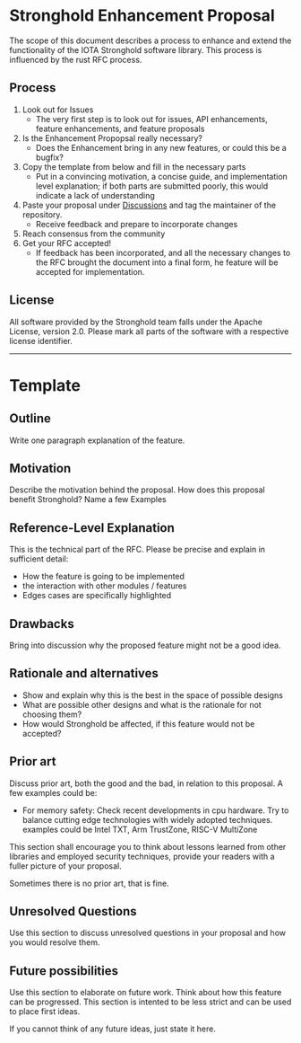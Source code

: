 # Stronghold Enhancement Proposal

The scope of this document describes a process to enhance and extend the functionality of the IOTA Stronghold software library. This process is influenced by the rust RFC process. 


## Process

1. Look out for Issues
    - The very first step is to look out for issues, API enhancements, feature enhancements, and feature proposals
2. Is the Enhancement Propopsal really necessary?
    - Does the Enhancement bring in any new features, or could this be a bugfix?
3. Copy the template from below and fill in the necessary parts
    - Put in a convincing motivation, a concise guide, and implementation level explanation; if both parts are submitted poorly, this would indicate a lack of understanding
4. Paste your proposal under [Discussions](https://github.com/iotaledger/stronghold.rs/discussion) and tag the maintainer of the repository. 
    - Receive feedback and prepare to incorporate changes 
5. Reach consensus from the community
6. Get your RFC accepted!
    - If feedback has been incorporated, and all the necessary changes to the RFC brought the document into a final form, he feature will be accepted for implementation. 


## License

All software provided by the Stronghold team falls under the Apache License, version 2.0. Please mark all parts of the software with a respective license identifier.

---

# Template 

## Outline

Write one paragraph explanation of the feature.

## Motivation

Describe the motivation behind the proposal. How does this proposal benefit Stronghold? Name a few Examples

## Reference-Level Explanation

This is the technical part of the RFC. Please be precise and explain in sufficient detail:

- How the feature is going to be implemented
- the interaction with other modules / features
- Edges cases are specifically highlighted

## Drawbacks

Bring into discussion why the proposed feature might not be a good idea. 

## Rationale and alternatives

- Show and explain why this is the best in the space of possible designs
- What are possible other designs and what is the rationale for not choosing them?
- How would Stronghold be affected, if this feature would not be accepted?

## Prior art

Discuss prior art, both the good and the bad, in relation to this proposal. 
A few examples could be:

- For memory safety: Check recent developments in cpu hardware. Try to balance cutting edge technologies with widely adopted techniques. examples could be Intel TXT, Arm TrustZone, RISC-V MultiZone

This section shall encourage you to think about lessons learned from other libraries and employed security techniques, provide your readers with a fuller picture of your proposal. 

Sometimes there is no prior art, that is fine. 

## Unresolved Questions

Use this section to discuss unresolved questions in your proposal and how you would resolve them. 

## Future possibilities

Use this section to elaborate on future work. Think about how this feature can be progressed. This section is intented to be less strict and can be used to place first ideas.

If you cannot think of any future ideas, just state it here. 